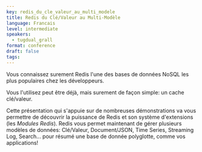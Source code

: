 ```yaml
---
key: redis_du_cle_valeur_au_multi_modele
title: Redis du Clé/Valeur au Multi-Modèle
language: Francais
level: intermediate
speakers:
  - tugdual_grall
format: conference
draft: false
tags:
---
```

Vous connaissez surement Redis l'une des bases de données NoSQL les plus populaires chez les développeurs.

Vous l'utilisez peut être déjà, mais surement de façon simple: un cache clé/valeur.

Cette présentation qui s'appuie sur de nombreuses démonstrations va vous permettre de découvrir la puissance de Redis et son système d'extensions (les *Modules Redis*). Redis vous permet maintenant de gérer plusieurs modèles de données: Clé/Valeur, Document/JSON, Time Series, Streaming Log, Search... pour résumé une base de donnée polyglotte, comme vos applications!


 
